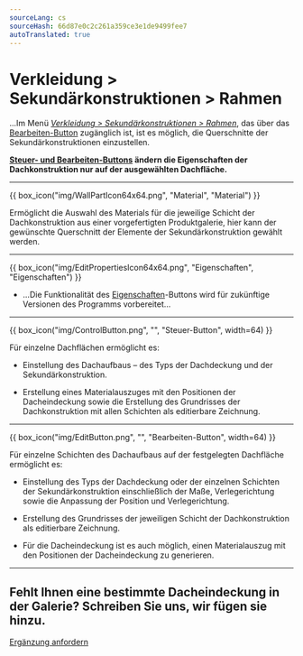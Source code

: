 ```yaml
---
sourceLang: cs
sourceHash: 66d87e0c2c261a359ce3e1de9499fee7
autoTranslated: true
---
```


# Verkleidung > Sekundärkonstruktionen > Rahmen

<p>...Im Menü <u><i>Verkleidung > Sekundärkonstruktionen > Rahmen</i></u>, das über das <u>Bearbeiten-Button</u> zugänglich ist, ist es möglich, die Querschnitte der Sekundärkonstruktionen einzustellen.</p>

<p><b><u>Steuer- und Bearbeiten-Buttons</u> ändern die Eigenschaften der Dachkonstruktion nur auf der ausgewählten Dachfläche.</b></p>

<hr class="main"> <!-- Vodorovná čára jako oddělovač sekce -->

{{ box_icon("img/WallPartIcon64x64.png", "Material", "Material") }}

<p>
  Ermöglicht die Auswahl des Materials für die jeweilige Schicht der Dachkonstruktion aus einer vorgefertigten Produktgalerie, hier kann der gewünschte Querschnitt der Elemente der Sekundärkonstruktion gewählt werden.
</p>

<hr class="main"> <!-- Vodorovná čára jako oddělovač sekce -->

{{ box_icon("img/EditPropertiesIcon64x64.png", "Eigenschaften", "Eigenschaften") }}

<ul>
<li><p>...Die Funktionalität des <u>Eigenschaften</u>-Buttons wird für zukünftige Versionen des Programms vorbereitet...</p></li>
</ul>

<hr class="main"> <!-- Vodorovná čára jako oddělovač sekce -->

{{ box_icon("img/ControlButton.png", "", "Steuer-Button", width=64) }}

<p>Für einzelne Dachflächen ermöglicht es:</p>

<ul>
  <li><p>Einstellung des Dachaufbaus – des Typs der Dachdeckung und der Sekundärkonstruktion.</p></li>
  <li><p>Erstellung eines Materialauszuges mit den Positionen der Dacheindeckung sowie die Erstellung des Grundrisses der Dachkonstruktion mit allen Schichten als editierbare Zeichnung.</p></li>
</ul>

<hr class="main"> <!-- Vodorovná čára jako oddělovač sekce -->

{{ box_icon("img/EditButton.png", "", "Bearbeiten-Button", width=64) }}

<p>Für einzelne Schichten des Dachaufbaus auf der festgelegten Dachfläche ermöglicht es:</p>

<ul>
  <li><p>Einstellung des Typs der Dachdeckung oder der einzelnen Schichten der Sekundärkonstruktion einschließlich der Maße, Verlegerichtung sowie die Anpassung der Position und Verlegerichtung.</p></li>
  <li><p>Erstellung des Grundrisses der jeweiligen Schicht der Dachkonstruktion als editierbare Zeichnung.</p></li>
  <li><p>Für die Dacheindeckung ist es auch möglich, einen Materialauszug mit den Positionen der Dacheindeckung zu generieren.</p></li>
</ul>

<hr class="main"> <!-- Vodorovná čára jako oddělovač sekce -->

<h2>Fehlt Ihnen eine bestimmte Dacheindeckung in der Galerie? Schreiben Sie uns, wir fügen sie hinzu.</h2>
<a href="mailto:jiri.podval@histruct.com?subject=Dotaz na HiStruct konfigurátor budov" class="btn">
  Ergänzung anfordern
</a>

<!-- product: HiStruct Roofs -->